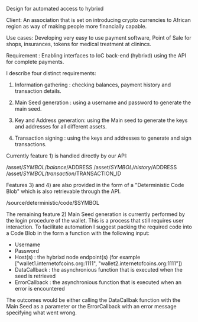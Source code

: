 Design for automated access to hybrixd


Client: An association that is set on introducing crypto currencies to African region as way of making people more financially capable.

Use cases: Developing very easy to use payment software, Point of Sale for shops, insurances, tokens for medical treatment at clinincs.

Requirement : Enabling interfaces to IoC back-end (hybrixd) using the API for complete payments.


I describe four distinct requirements:

1) Information gathering : checking balances, payment history and transaction details.

2) Main Seed generation : using a username and password to generate the main seed.

3) Key and Address generation: using the Main seed to generate the keys and addresses for all different assets.

4) Transaction signing : using the keys and addresses to generate and sign transactions.


Currently feature 1) is handled directly by our API:

/asset/$SYMBOL/balance/$ADDRESS
/asset/$SYMBOL/history/$ADDRESS
/asset/$SYMBOL/transaction/$TRANSACTION_ID

Features 3) and 4) are also provided in the form of a "Deterministic Code Blob" which is also retrievable through the API.

/source/deterministic/code/$SYMBOL


The remaining feature 2) Main Seed generation is currently performed by the login procedure of the wallet. This is a process that still requires user interaction. To facilitate automation I suggest packing the required code into a Code Blob in the form a function with the following input:

- Username
- Password
- Host(s) : the hybrixd node endpoint(s) (for example ["wallet1.internetofcoins.org:1111", "wallet2.internetofcoins.org:1111"])
- DataCallback : the asynchronious function that is executed when the seed is retrieved
- ErrorCallback : the asynchronious function that is executed when an error is encountered

The outcomes would be either calling the DataCallbak function with the Main Seed as a parameter or the ErrorCallback with an error message specifying what went wrong.
